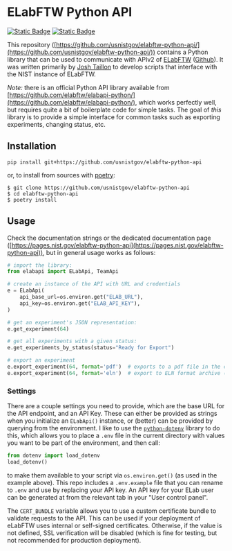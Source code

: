 # ELabFTW Python API

[![Static Badge](https://img.shields.io/badge/Documentation-blue?logo=readthedocs&logoColor=white&labelColor=gray)](https://pages.nist.gov/elabftw-python-api) [![Static Badge](https://img.shields.io/badge/repository_link-red?logo=gitlab&logoColor=white&labelColor=grey)](https://github.com/usnistgov/elabftw-python-api/)


This repository 
([https://github.com/usnistgov/elabftw-python-api/](https://github.com/usnistgov/elabftw-python-api/)) 
contains a Python library that can be used to communicate with APIv2
of [ELabFTW](https://elabftw.net) ([Github](https://github.com/elabftw/elabftw#readme)).
It was written primarily by [Josh Taillon](https://nist.gov/people/joshua-taillon) to develop 
scripts that interface with the NIST instance of ELabFTW.

*Note:* there is an official Python API library available from 
[https://github.com/elabftw/elabapi-python/](https://github.com/elabftw/elabapi-python/),
which works perfectly well, but requires quite a bit of boilerplate code
for simple tasks. The goal of *this* library is to provide a simple interface for common
tasks such as exporting experiments, changing status, etc.

## Installation

```
pip install git+https://github.com/usnistgov/elabftw-python-api
```

or, to install from sources with [poetry](https://python-poetry.org/):

```
$ git clone https://github.com/usnistgov/elabftw-python-api
$ cd elabftw-python-api
$ poetry install
```

## Usage

Check the documentation strings or the dedicated documentation page
([https://pages.nist.gov/elabftw-python-api](https://pages.nist.gov/elabftw-python-api)), 
but in general usage works as follows:

```python
# import the library:
from elabapi import ELabApi, TeamApi

# create an instance of the API with URL and credentials
e = ELabApi(
    api_base_url=os.environ.get("ELAB_URL"),
    api_key=os.environ.get("ELAB_API_KEY"),
)

# get an experiment's JSON representation:
e.get_experiment(64)

# get all experiments with a given status:
e.get_experiments_by_status(status="Ready for Export")

# export an experiment
e.export_experiment(64, format='pdf')  # exports to a pdf file in the current directory
e.export_experiment(64, format='eln')  # export to ELN format archive (see https://github.com/TheELNConsortium/TheELNFileFormat/blob/master/SPECIFICATION.md)
```

### Settings

There are a couple settings you need to provide, which are the base URL for the API
endpoint, and an API Key. These can either be provided as strings when you initialize an
`ELabApi()` instance, or (better) can be provided by querying from the environment. I
like to use the [`python-dotenv`](https://pypi.org/project/python-dotenv/) library to
do this, which allows you to place a `.env` file in the current directory with values
you want to be part of the environment, and then call:

```python
from dotenv import load_dotenv
load_dotenv()
```

to make them available to your script via `os.environ.get()` (as used in the example
above). This repo includes a `.env.example` file that you can rename to `.env` and use
by replacing your API key. An API key for your ELab user can be generated at
from the relevant tab in your "User control panel".

The `CERT_BUNDLE` variable allows you to use a custom certificate bundle to validate 
requests to the API. This can be used if your deployment of eLabFTW uses internal or
self-signed certificates. Otherwise, if the value is not defined, SSL verification
will be disabled (which is fine for testing, but not recommended for production
deployment).
